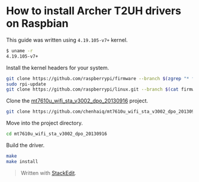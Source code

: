 # How to install Archer T2UH drivers on Raspbian

This guide was written using `4.19.105-v7+` kernel.

```sh
$ uname -r
4.19.105-v7+
```

Install the kernel headers for your system.

```sh
git clone https://github.com/raspberrypi/firmware --branch $(zgrep "* firmware as of" /usr/share/doc/raspberrypi-bootloader/changelog.Debian.gz | head -1 | awk '{ print $5 }')
sudo rpi-update 
git clone https://github.com/raspberrypi/linux.git --branch $(cat firmware/extra/git_hash)
```

Clone the [mt7610u_wifi_sta_v3002_dpo_20130916](https://github.com/chenhaiq/mt7610u_wifi_sta_v3002_dpo_20130916) project.

```sh
git clone https://github.com/chenhaiq/mt7610u_wifi_sta_v3002_dpo_20130916
```

Move into the project directory.

```sh
cd mt7610u_wifi_sta_v3002_dpo_20130916
```

Build the driver.

```sh
make
make install
```


> Written with [StackEdit](https://stackedit.io/).
<!--stackedit_data:
eyJoaXN0b3J5IjpbMTYzMTMwMjAyNywtMjEwODA4NDk5Myw2NT
Q1NzIzNjYsMTQxOTc0ODE4Myw3MDY1MDQ5MzYsMjI1MjU0ODQy
LDE2MjMwOTU4NjMsNzE0NjQ3NDU5LC00MzIzMzY4NzJdfQ==
-->